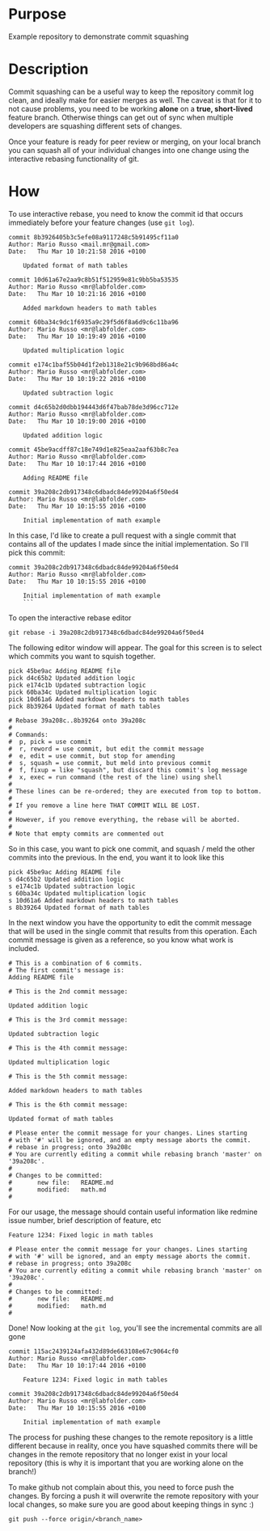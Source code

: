 # Purpose

Example repository to demonstrate commit squashing

# Description

Commit squashing can be a useful way to keep the repository commit log clean, and ideally make for easier merges as well. The caveat is that for it to not cause problems, you need to be working __alone__ on a __true, short-lived__ feature branch. Otherwise things can get out of sync when multiple developers are squashing different sets of changes.

Once your feature is ready for peer review or merging, on your local branch you can squash all of your individual changes into one change using the interactive rebasing functionality of git.

# How

To use interactive rebase, you need to know the commit id that occurs immediately before your feature changes (use `git log`).

```
commit 8b3926405b3c5efe08a9117248c5b91495cf11a0
Author: Mario Russo <mail.mr@gmail.com>
Date:   Thu Mar 10 10:21:58 2016 +0100

    Updated format of math tables

commit 10d61a67e2aa9c8b51f512959e81c9bb5ba53535
Author: Mario Russo <mr@labfolder.com>
Date:   Thu Mar 10 10:21:16 2016 +0100

    Added markdown headers to math tables

commit 60ba34c9dc1f6935a9c29f5d6f8a6d9c6c11ba96
Author: Mario Russo <mr@labfolder.com>
Date:   Thu Mar 10 10:19:49 2016 +0100

    Updated multiplication logic

commit e174c1baf55b04d1f2eb1318e21c9b968bd86a4c
Author: Mario Russo <mr@labfolder.com>
Date:   Thu Mar 10 10:19:22 2016 +0100

    Updated subtraction logic

commit d4c65b2d0dbb194443d6f47bab78de3d96cc712e
Author: Mario Russo <mr@labfolder.com>
Date:   Thu Mar 10 10:19:00 2016 +0100

    Updated addition logic

commit 45be9acdff87c18e749d1e825eaa2aaf63b8c7ea
Author: Mario Russo <mr@labfolder.com>
Date:   Thu Mar 10 10:17:44 2016 +0100

    Adding README file

commit 39a208c2db917348c6dbadc84de99204a6f50ed4
Author: Mario Russo <mr@labfolder.com>
Date:   Thu Mar 10 10:15:55 2016 +0100

    Initial implementation of math example

```

In this case, I'd like to create a pull request with a single commit that contains all of the updates I made since the initial implementation. So I'll pick this commit:

```
commit 39a208c2db917348c6dbadc84de99204a6f50ed4
Author: Mario Russo <mr@labfolder.com>
Date:   Thu Mar 10 10:15:55 2016 +0100

    Initial implementation of math example
    ```
```
To open the interactive rebase editor

`git rebase -i 39a208c2db917348c6dbadc84de99204a6f50ed4`

The following editor window will appear. The goal for this screen is to select which commits you want to squish together.

```
pick 45be9ac Adding README file
pick d4c65b2 Updated addition logic
pick e174c1b Updated subtraction logic
pick 60ba34c Updated multiplication logic
pick 10d61a6 Added markdown headers to math tables
pick 8b39264 Updated format of math tables

# Rebase 39a208c..8b39264 onto 39a208c
#
# Commands:
#  p, pick = use commit
#  r, reword = use commit, but edit the commit message
#  e, edit = use commit, but stop for amending
#  s, squash = use commit, but meld into previous commit
#  f, fixup = like "squash", but discard this commit's log message
#  x, exec = run command (the rest of the line) using shell
#
# These lines can be re-ordered; they are executed from top to bottom.
#
# If you remove a line here THAT COMMIT WILL BE LOST.
#
# However, if you remove everything, the rebase will be aborted.
#
# Note that empty commits are commented out
```

So in this case, you want to pick one commit, and squash / meld the other commits into the previous. In the end, you want it to look like this

```
pick 45be9ac Adding README file
s d4c65b2 Updated addition logic
s e174c1b Updated subtraction logic
s 60ba34c Updated multiplication logic
s 10d61a6 Added markdown headers to math tables
s 8b39264 Updated format of math tables
```

In the next window you have the opportunity to edit the commit message that will be used in the single commit that results from this operation. Each commit message is given as a reference, so you know what work is included.

```
# This is a combination of 6 commits.
# The first commit's message is:
Adding README file

# This is the 2nd commit message:

Updated addition logic

# This is the 3rd commit message:

Updated subtraction logic

# This is the 4th commit message:

Updated multiplication logic

# This is the 5th commit message:

Added markdown headers to math tables

# This is the 6th commit message:

Updated format of math tables

# Please enter the commit message for your changes. Lines starting
# with '#' will be ignored, and an empty message aborts the commit.
# rebase in progress; onto 39a208c
# You are currently editing a commit while rebasing branch 'master' on '39a208c'.
#
# Changes to be committed:
#       new file:   README.md
#       modified:   math.md
#
```

For our usage, the message should contain useful information like redmine issue number, brief description of feature, etc

```
Feature 1234: Fixed logic in math tables

# Please enter the commit message for your changes. Lines starting
# with '#' will be ignored, and an empty message aborts the commit.
# rebase in progress; onto 39a208c
# You are currently editing a commit while rebasing branch 'master' on '39a208c'.
#
# Changes to be committed:
#       new file:   README.md
#       modified:   math.md
#
```

Done! Now looking at the `git log`, you'll see the incremental commits are all gone

```
commit 115ac2439124afa432d89de663108e67c9064cf0
Author: Mario Russo <mr@labfolder.com>
Date:   Thu Mar 10 10:17:44 2016 +0100

    Feature 1234: Fixed logic in math tables

commit 39a208c2db917348c6dbadc84de99204a6f50ed4
Author: Mario Russo <mr@labfolder.com>
Date:   Thu Mar 10 10:15:55 2016 +0100

    Initial implementation of math example
```

The process for pushing these changes to the remote repository is a little different because in reality, once you have squashed commits there will be changes in the remote repository that no longer exist in your local repository (this is why it is important that you are working alone on the branch!)

To make github not complain about this, you need to force push the changes. By forcing a push it will overwrite the remote repository with your local changes, so make sure you are good about keeping things in sync :)

`git push --force origin/<branch_name>`
